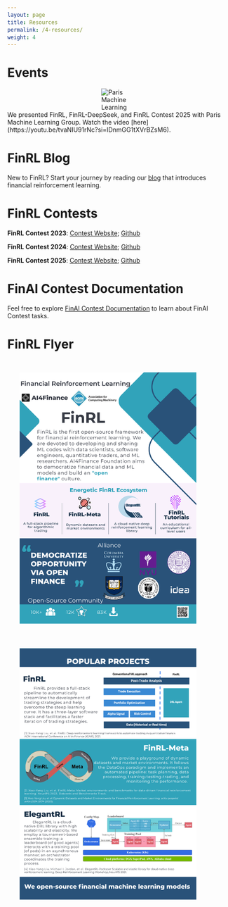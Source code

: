 ```yaml
---
layout: page
title: Resources
permalink: /4-resources/
weight: 4
---
```

# Events
<div style="display: flex; justify-content: center; align-items: center; gap: 1em; flex-wrap: wrap;">
    <img style="width: 15%;" src="https://github.com/Open-Finance-Lab/FinRL_Contest_2025/blob/main/docs/assets/logos/logo-high-res.webp?raw=true" alt="Paris Machine Learning">
</div>
We presented FinRL, FinRL-DeepSeek, and FinRL Contest 2025 with Paris Machine Learning Group. Watch the video [here](https://youtu.be/tvaNIU91rNc?si=IDnmGG1tXVrBZsM6).

# FinRL Blog
New to FinRL? Start your journey by reading our [blog](https://berylventures.com/spotlights) that introduces financial reinforcement learning.

# FinRL Contests

**FinRL Contest 2023**: [Contest Website](https://open-finance-lab.github.io/finrl-contest.github.io/); [Github](https://github.com/Open-Finance-Lab/FinRL_Contest_2023)

**FinRL Contest 2024**: [Contest Website](https://open-finance-lab.github.io/finrl-contest-2024.github.io/); [Github](https://github.com/Open-Finance-Lab/FinRL_Contest_2024)

**FinRL Contest 2025**: [Contest Website](https://open-finance-lab.github.io/FinRL_Contest_2025/); [Github](https://github.com/Open-Finance-Lab/FinRL_Contest_2025)

# FinAI Contest Documentation
Feel free to explore [FinAI Contest Documentation](https://finrl-contest.readthedocs.io/en/latest/) to learn about FinAI Contest tasks.

# FinRL Flyer
<div style="text-align: center; display: flex; width: 80%; justify-content: space-evenly; align-items: center; gap: 1em; padding: 2em">
  <img src="https://github.com/FinRL-Contest/ACM_ICAIF_2023/blob/main/web/app/assets/finrl_flyer/flyer1.png?raw=true" alt="FinRL Flyer 1">
</div>
<div style="text-align: center; display: flex; width: 80%; justify-content: space-evenly; align-items: center; gap: 1em; padding: 2em">
  <img src="https://github.com/FinRL-Contest/ACM_ICAIF_2023/blob/main/web/app/assets/finrl_flyer/flyer2.png?raw=true" alt="FinRL Flyer 1">
</div>
